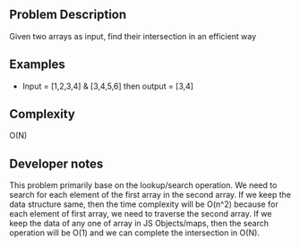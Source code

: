 ## Problem Description
Given two arrays as input, find their intersection in an efficient way

## Examples
- Input = [1,2,3,4] & [3,4,5,6] then output = [3,4]

## Complexity
O(N)

## Developer notes
This problem primarily base on the lookup/search operation. We need to search for each element of the first array in the second array. If we keep the data structure same, then the time complexity will be O(n^2) because for each element of first array, we need to traverse the second array. If we keep the data of any one of array in JS Objects/maps, then the search operation will be O(1) and we can complete the intersection in O(N).
